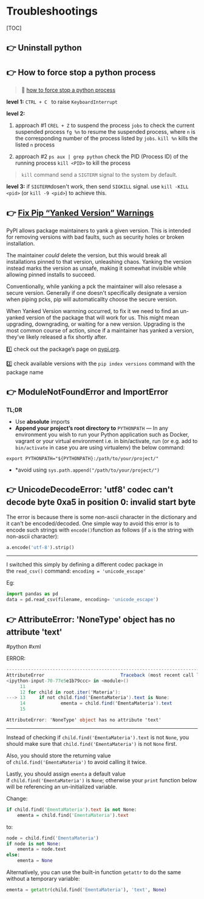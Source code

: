 # Troubleshootings

[TOC]



## 👉 Uninstall python



[Uninstall Python on Mac]: https://nektony.com/how-to/uninstall-python-on-mac



## 👉 How to force stop a python process
> 🔗 [how to force stop a python process](https://stackoverflow.com/a/53211247/16542494)

**level 1:**
`CTRL + C `  to raise  `KeyboardInterrupt`

**level 2:**
1. approach #1
`CREL + Z` to suspend the process
`jobs` to check the current suspended process
`fg %n` to resume the suspended process, where `n` is the corresponding number of the process listed by `jobs`.
`kill %n` kills the listed `n` process

2.  approach #2
`ps aux | grep python` check the PID (Process ID) of the running process
`kill <PID>` to kill the process
> `kill` command send a `SIGTERM` signal to the system by default. 

**level 3:**
if `SIGTERM`dosen't work, then send `SIGKILL` signal.
use `kill -KILL <pid>` (or `kill -9 <pid>`) to achieve this. 



## 👉 [Fix Pip “Yanked Version” Warnings](https://adamj.eu/tech/2021/09/20/how-to-fix-pip-yanked-version-warnings/)
PyPI allows package maintainers to yank a given version. This is intended for removing versions with bad faults, such as security holes or broken installation.

The maintainer *could* delete the version, but this would break all installations pinned to that version, unleashing chaos. Yanking the version instead marks the version as unsafe, making it somewhat invisible while allowing pinned installs to succeed.

Conventionally, while yanking a pck the maintainer will also relesase a secure version. Generally if one doesn't specifically designate a version when piping pcks, pip will automaticallty choose the secure version.

When Yanked Version warnning occurred, to fix it we need to find an un-yanked version of the package that will work for us. This might mean upgrading, downgrading, or waiting for a new version. Upgrading is the most common course of action, since if a maintainer has yanked a version, they’ve likely released a fix shortly after.

1️⃣ check out the package’s page on [pypi.org](https://pypi.org/).

2️⃣  check available versions with the `pip index versions` command with the package name



## 👉 ModuleNotFoundError and ImportError


[How to Fix ModuleNotFoundError and ImportError]: https://towardsdatascience.com/how-to-fix-modulenotfounderror-and-importerror-248ce5b69b1c
[Relative imports - ModuleNotFoundError: No module named x]: https://stackoverflow.com/questions/43728431/relative-imports-modulenotfounderror-no-module-named-x



**TL;DR**
- Use **absolute** imports
- **Append your project’s root directory to** `PYTHONPATH` — In any environment you wish to run your Python application such as Docker, vagrant or your virtual environment i.e. in bin/activate, run (or e.g. add to `bin/activate` in case you are using virtualenv) the below command:

```
export PYTHONPATH="${PYTHONPATH}:/path/to/your/project/"
```

- *avoid using `sys.path.append("/path/to/your/project/")`


## 👉 UnicodeDecodeError: 'utf8' codec can't decode byte 0xa5 in position 0: invalid start byte
The error is because there is some non-ascii character in the dictionary and it can't be encoded/decoded. One simple way to avoid this error is to encode such strings with `encode()`function as follows (if `a` is the string with non-ascii character):

```python
a.encode('utf-8').strip()
```


---

I switched this simply by defining a different codec package in the `read_csv()` command:
`encoding = 'unicode_escape'`

Eg:
```python
import pandas as pd
data = pd.read_csv(filename, encoding= 'unicode_escape')
```


[UnicodeDecodeError: 'utf8' codec can't decode byte 0xa5 in position 0: invalid start byte]: https://stackoverflow.com/questions/22216076/unicodedecodeerror-utf8-codec-cant-decode-byte-0xa5-in-position-0-invalid-s



## 👉 AttributeError: 'NoneType' object has no attribute 'text'
#python #xml 

ERROR:
```csharp
---------------------------------------------------------------------------
AttributeError                            Traceback (most recent call last)
<ipython-input-70-77e5e1b79ccc> in <module>()
     11 
     12 for child in root.iter('Materia'):
---> 13     if not child.find('EmentaMateria').text is None:
     14             ementa = child.find('EmentaMateria').text
     15 

AttributeError: 'NoneType' object has no attribute 'text'
```

---
Instead of checking if `child.find('EmentaMateria').text` is not `None`, you should make sure that `child.find('EmentaMateria')` is not `None` first.

Also, you should store the returning value of `child.find('EmentaMateria')` to avoid calling it twice.

Lastly, you should assign `ementa` a default value if `child.find('EmentaMateria')` is `None`; otherwise your `print` function below will be referencing an un-initialized variable.

Change:
```vhdl
if child.find('EmentaMateria').text is not None:
    ementa = child.find('EmentaMateria').text
```

to:
```python
node = child.find('EmentaMateria')
if node is not None:
    ementa = node.text
else:
    ementa = None
```

Alternatively, you can use the built-in function `getattr` to do the same without a temporary variable:
```python
ementa = getattr(child.find('EmentaMateria'), 'text', None)
```

[(Python) AttributeError: 'NoneType' object has no attribute 'text']: https://stackoverflow.com/questions/51664292/python-attributeerror-nonetype-object-has-no-attribute-text

